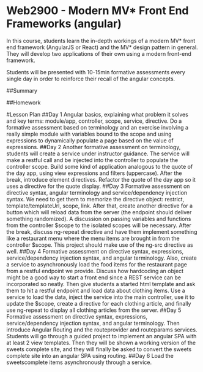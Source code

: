 # Web2900 - Modern MV* Front End Frameworks (angular)

In this course, students learn the in-depth workings of a modern MV* front end framework (AngularJS or React) and the MV* design pattern in general. They will develop two applications of their own using a modern front-end framework.

Students will be presented with 10-15min formative assessments every single day in order to reinforce their recall of the angular concepts.

##Summary


##Homework


#Lesson Plan
##Day 1
Angular basics, explaining what problem it solves and key terms: module/app, controller, scope, service, directive.
Do a formative assessment based on terminology and an exercise involving a really simple module with variables bound to the scope and using expressions to dynamically populate a page based on the value of expressions.
##Day 2
Another formative assessment on terminology, students will create a service under instructor guidance. The service will make a restful call and be injected into the controller to populate the controller scope. Build some kind of application analogous to the quote of the day app, using view expressions and filters (uppercase). After the break, introduce element directives. Refactor the quote of the day app so it uses a directive for the quote display.
##Day 3
Formative assessment on directive syntax, angular terminology and service/dependency injection syntax. We need to get them to memorize the directive object: restrict, template/templateUrl, scope, link. After that, create another directive for a button which will reload data from the server (the endpoint should deliver something randomized). A discussion on passing variables and functions from the controller $scope to the isolated scopes will be necessary. After the break, discuss ng-repeat directive and have them implement something like a restaurant menu where the menu items are brought in from the controller $scope. This project should make use of the ng-src directive as well.
##Day 4
Formative assessment on directive syntax, expressions, service/dependency injection syntax, and angular terminology. Also, create a service to asynchronously load the food items for the restaurant page from a restful endpoint we provide. Discuss how hardcoding an object might be a good way to start a front end since a REST service can be incorporated so neatly. Then give students a started html template and ask them to hit a restful endpoint and load data about clothing items. Use a service to load the data, inject the service into the main controller, use it to update the $scope, create a directive for each clothing article, and finally use ng-repeat to display all clothing articles from the server.
##Day 5
Formative assessment on directive syntax, expressions, service/dependency injection syntax, and angular terminology. Then introduce Angular Routing and the routeprovider and routeparams services. Students will go through a guided project to implement an angular SPA with at least 2 view templates. Then they will be shown a working version of the sweets complete site, and they will finally be asked to convert the sweets complete site into an angular SPA using routing.
##Day 6
Load the sweetscomplete items asynchronously through a service.

